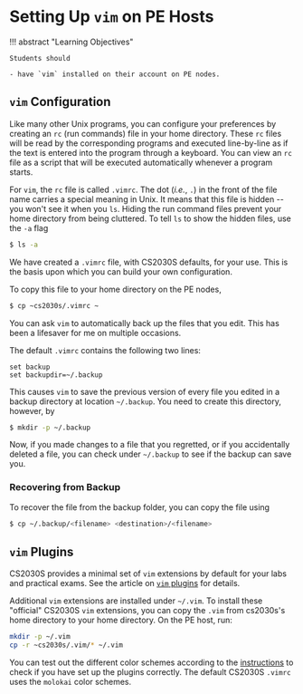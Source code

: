 # Setting Up `vim` on PE Hosts

!!! abstract "Learning Objectives"

    Students should

    - have `vim` installed on their account on PE nodes.

## `vim` Configuration

Like many other Unix programs, you can configure your preferences by creating an `rc` (run commands) file in your home directory.  These `rc` files will be read by the corresponding programs and executed line-by-line as if the text is entered into the program through a keyboard.  You can view an `rc` file as a script that will be executed automatically whenever a program starts.

For `vim`, the `rc` file is called `.vimrc`.  The dot (_i.e._, `.`) in the front of the file name carries a special meaning in Unix.  It means that this file is hidden -- you won't see it when you `ls`.  Hiding the run command files prevent your home directory from being cluttered.  To tell `ls` to show the hidden files, use the `-a` flag

```Bash
$ ls -a
```

We have created a `.vimrc` file, with CS2030S defaults, for your use.  This is the basis upon which you can build your own configuration. 

To copy this file to your home directory on the PE nodes,

```Bash
$ cp ~cs2030s/.vimrc ~
```

You can ask `vim` to automatically back up the files that you edit.  This has been a lifesaver for me on multiple occasions.

The default `.vimrc` contains the following two lines:

```Shell
set backup
set backupdir=~/.backup
```

This causes `vim` to save the previous version of every file you edited in a backup directory at location `~/.backup`.  You need to create this directory, however, by

```Bash
$ mkdir -p ~/.backup
```

Now, if you made changes to a file that you regretted, or if you accidentally deleted a file, you can check under `~/.backup` to see if the backup can save you.

### Recovering from Backup

To recover the file from the backup folder, you can copy the file using

```Bash
$ cp ~/.backup/<filename> <destination>/<filename>
```

## `vim` Plugins

CS2030S provides a minimal set of `vim` extensions by default for your labs and practical exams.  See the article on [`vim` plugins](plugins.md) for details.  

Additional `vim` extensions are installed under `~/.vim`.  To install these "official" CS2030S `vim` extensions, you can copy the `.vim` from cs2030s's home directory to your home directory.  On the PE host, run:

```Bash
mkdir -p ~/.vim
cp -r ~cs2030s/.vim/* ~/.vim
```

You can test out the different color schemes according to the [instructions](plugins.md) to check if you have set up the plugins correctly.  The default CS2030S `.vimrc` uses the `molokai` color schemes.
